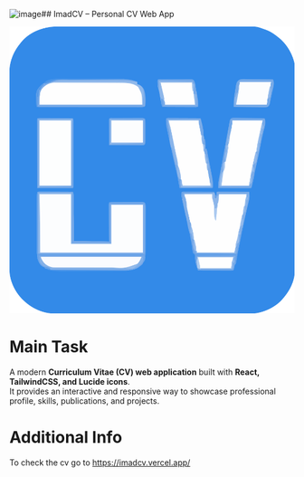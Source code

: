<img width="464" height="467" alt="image" src="https://github.com/user-attachments/assets/bd84f731-cdfe-43e3-9c30-0760d3a03d67" />## ImadCV – Personal CV Web App

![logo1](https://raw.githubusercontent.com/imadafla/imadcv/3d0f786c546168ee2c5ff001b0c38edca0d56425/public/icon.svg)

# Main Task  
A modern **Curriculum Vitae (CV) web application** built with **React, TailwindCSS, and Lucide icons**.  
It provides an interactive and responsive way to showcase professional profile, skills, publications, and projects.

# Additional Info 
To check the cv go to https://imadcv.vercel.app/
